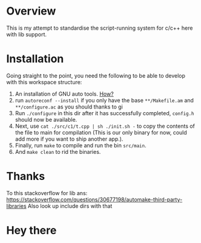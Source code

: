# Overview

This is my attempt to standardise the script-running system for c/c++ here with lib support.

# Installation

Going straight to the point, you need the following to be able to develop with this workspace structure:

1. An installation of GNU auto tools. [How?](https://askubuntu.com/a/430722)
2. run `autoreconf --install` if you only have the base `**/Makefile.am` and `**/configure.ac` as you should thanks to gi
3. Run `./configure` in this dir after it has successfully completed, `config.h` should now be available.
4.  Next, use `cat ./src/c1/t.cpp | sh ./init.sh -` to copy the contents of the file to main for compilation (This is our only binary for now, could add more if you want to ship another app.).
5. Finally, run `make` to compile and run the bin `src/main`.
6. And `make clean` to rid the binaries.


# Thanks

To this stackoverflow for lib ans: https://stackoverflow.com/questions/30677198/automake-third-party-libraries
Also look up include dirs with that

# Hey there

